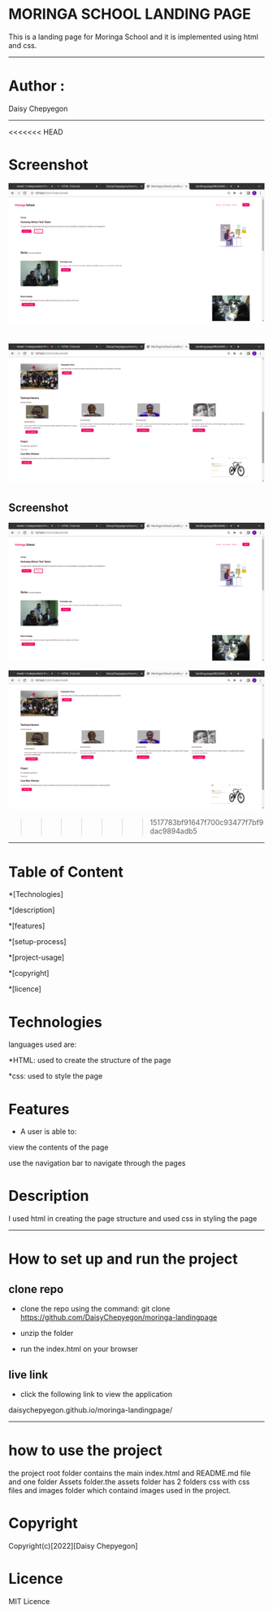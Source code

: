 # MORINGA SCHOOL LANDING PAGE 

This is a landing page for Moringa School and it is implemented using html and css.

---
# Author : 
Daisy Chepyegon

---
<<<<<<< HEAD
# Screenshot

![image](/assets/images/Screenshot1.png)

![image](/assets/images/Screenshot2.png)
=======
## Screenshot
![image](Assets/images/Screenshot1.png)

![image](Assets/images/Screenshot2.png)
>>>>>>> 1517783bf91647f700c93477f7bf9dac9894adb5
---

# Table of Content
*[Technologies]

*[description]

*[features]

*[setup-process]

*[project-usage]

*[copyright]

*[licence]

# Technologies

languages used are:

*HTML: used to create the structure of the page

*css: used to style the page

# Features

* A user is able to:

view the contents of the page

use the navigation bar to navigate through the pages

# Description

I used html in creating the page structure and used css in styling the page

---
# How to set up and run the project

## clone repo

* clone the repo using the command: git clone 
https://github.com/DaisyChepyegon/moringa-landingpage

* unzip the folder 

* run the index.html on your browser

## live link

* click the following link to view the application

daisychepyegon.github.io/moringa-landingpage/

---

# how to use the project

the project root folder contains the main index.html and README.md file and one folder Assets folder.the assets folder has 2 folders css with css files and images folder which containd images used in the project.

# Copyright

Copyright(c)[2022][Daisy Chepyegon]

# Licence

MIT Licence










